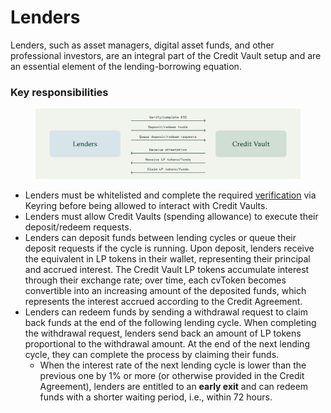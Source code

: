 # Lenders

Lenders, such as asset managers, digital asset funds, and other professional investors, are an integral part of the Credit Vault setup and are an essential element of the lending-borrowing equation.&#x20;

### Key responsibilities

<figure><img src="../../../.gitbook/assets/Docs_architecture_lenders.png" alt=""><figcaption></figcaption></figure>

* Lenders must be whitelisted and complete the required [verification](verification.md) via Keyring before being allowed to interact with Credit Vaults.
* Lenders must allow Credit Vaults (spending allowance) to execute their deposit/redeem requests.
* Lenders can deposit funds between lending cycles or queue their deposit requests if the cycle is running. Upon deposit, lenders receive the equivalent in LP tokens in their wallet, representing their principal and accrued interest. The Credit Vault LP tokens accumulate interest through their exchange rate; over time, each cvToken becomes convertible into an increasing amount of the deposited funds, which represents the interest accrued according to the Credit Agreement.&#x20;
* Lenders can redeem funds by sending a withdrawal request to claim back funds at the end of the following lending cycle. When completing the withdrawal request, lenders send back an amount of LP tokens proportional to the withdrawal amount. At the end of the next lending cycle, they can complete the process by claiming their funds.&#x20;
  * When the interest rate of the next lending cycle is lower than the previous one by 1% or more (or otherwise provided in the Credit Agreement), lenders are entitled to an **early exit** and can redeem funds with a shorter waiting period, i.e., within 72 hours. &#x20;
